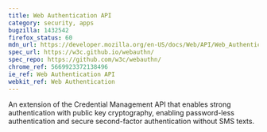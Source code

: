 ```yaml
---
title: Web Authentication API
category: security, apps
bugzilla: 1432542
firefox_status: 60
mdn_url: https://developer.mozilla.org/en-US/docs/Web/API/Web_Authentication_API
spec_url: https://w3c.github.io/webauthn/
spec_repo: https://github.com/w3c/webauthn/
chrome_ref: 5669923372138496
ie_ref: Web Authentication API
webkit_ref: Web Authentication
---
```


An extension of the Credential Management API that enables strong authentication with public key cryptography, enabling password-less authentication and secure second-factor authentication without SMS texts.
